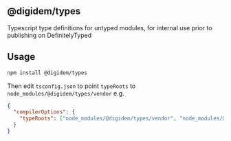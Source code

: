 ## @digidem/types

Typescript type definitions for untyped modules, for internal use prior to
publishing on DefinitelyTyped

## Usage

```sh
npm install @digidem/types
```

Then edit `tsconfig.json` to point `typeRoots` to
`node_modules/@digidem/types/vendor` e.g.

```json
{
  "compilerOptions": {
    "typeRoots": ["node_modules/@digidem/types/vendor", "node_modules/@types"]
  }
}
```

